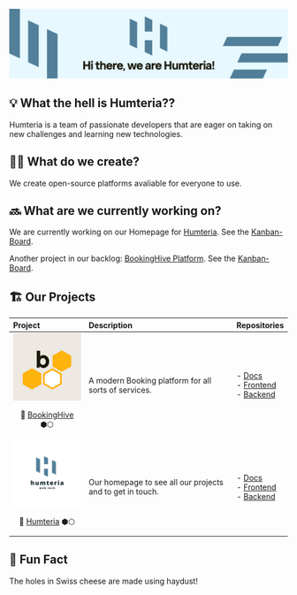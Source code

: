 ![Humteria Welcome Banner](https://github.com/Humteria/.github/blob/main/HumteriaBanner.png?raw=true)

## 💡 What the hell is Humteria??
Humteria is a team of passionate developers that are eager on taking on new challenges and learning new technologies.

## 👷🏽 What do we create?
We create open-source platforms avaliable for everyone to use.

## 🔜 What are we currently working on?
We are currently working on our Homepage for <a href=https://github.com/Humteria/humteria/>Humteria</a>. See the <a href=https://github.com/orgs/Humteria/projects/5/>Kanban-Board</a>.

Another project in our backlog: <a href=https://github.com/Humteria/booking-hive/>BookingHive Platform</a>. See the <a href=https://github.com/orgs/Humteria/projects/3/>Kanban-Board</a>.

## 🏗️ Our Projects
| Project | Description | Repositories |
| :--------- | :---------- | :---------- | 
| <a href=https://github.com/Humteria/booking-hive><img src=https://github.com/Humteria/booking-hive/blob/main/img/BookingBackground.png width=150px /></a><br><p align=center>🐝 <a href=https://github.com/Humteria/booking-hive>BookingHive</a> ⬢⬡</p> | A modern Booking platform for all sorts of services. | - [Docs](https://github.com/Humteria/booking-hive/)<br>- [Frontend](https://github.com/Humteria/booking-hive-frontend/)<br>- [Backend](https://github.com/Humteria/booking-hive-backend/) |
| <a href=https://github.com/Humteria/humteria><img src=https://github.com/Humteria/humteria/blob/main/img/Humteria.png width=150px /></a><br><p align=center>🐝 <a href=https://github.com/Humteria/humteria>Humteria</a> ⬢⬡</p> | Our homepage to see all our projects and to get in touch. | - [Docs](https://github.com/Humteria/humteria/)<br>- [Frontend](https://github.com/Humteria/humteria_frontend)<br>- [Backend](https://github.com/Humteria/humteria-backend) |

## 🧀 Fun Fact
The holes in Swiss cheese are made using haydust!
